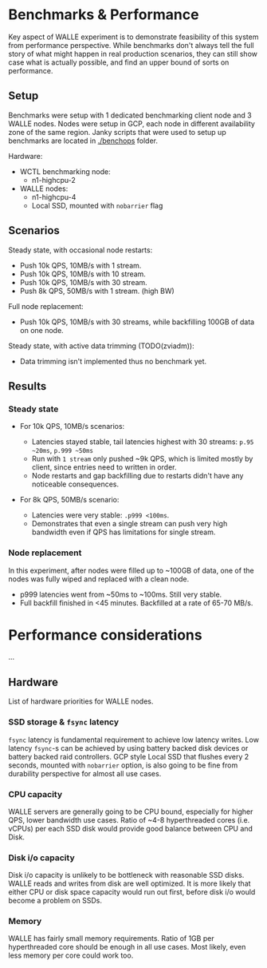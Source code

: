 # Benchmarks & Performance

Key aspect of WALLE experiment is to demonstrate feasibility of this system from performance perspective.
While benchmarks don't always tell the full story of what might happen in real production scenarios, they can
still show case what is actually possible, and find an upper bound of sorts on performance.

## Setup

Benchmarks were setup with 1 dedicated benchmarking client node and 3 WALLE nodes. Nodes were setup in
GCP, each node in different availability zone of the same region. Janky scripts that were used to setup
up benchmarks are located in [./benchops](./benchops) folder.

Hardware:
* WCTL benchmarking node:
	- n1-highcpu-2
* WALLE nodes:
	- n1-highcpu-4
	- Local SSD, mounted with `nobarrier` flag

## Scenarios

Steady state, with occasional node restarts:
* Push 10k QPS, 10MB/s with 1 stream.
* Push 10k QPS, 10MB/s with 10 stream.
* Push 10k QPS, 10MB/s with 30 stream.
* Push 8k QPS, 50MB/s with 1 stream. (high BW)

Full node replacement:
* Push 10k QPS, 10MB/s with 30 streams, while backfilling 100GB of data on one node.

Steady state, with active data trimming (TODO(zviadm)):
* Data trimming isn't implemented thus no benchmark yet.

## Results

### Steady state

* For 10k QPS, 10MB/s scenarios:
	* Latencies stayed stable, tail latencies highest with 30 streams: `p.95 ~20ms`, `p.999 ~50ms`
	* Run with `1 stream` only pushed ~9k QPS, which is limited mostly by client, since entries need to
	written in order.
	* Node restarts and gap backfilling due to restarts didn't have any noticeable consequences.

* For 8k QPS, 50MB/s scenario:
	* Latencies were very stable: `.p999 <100ms`.
	* Demonstrates that even a single stream can push very high bandwidth even if QPS
	has limitations for single stream.

### Node replacement

In this experiment, after nodes were filled up to ~100GB of data, one of the nodes was
fully wiped and replaced with a clean node.
* p999 latencies went from ~50ms to ~100ms. Still very stable.
* Full backfill finished in <45 minutes. Backfilled at a rate of 65-70 MB/s.

# Performance considerations

...

## Hardware

List of hardware priorities for WALLE nodes.

### SSD storage & `fsync` latency
`fsync` latency is fundamental requirement to achieve low latency writes. Low latency `fsync`-s can be achieved
by using battery backed disk devices or battery backed raid controllers. GCP style Local SSD that flushes
every 2 seconds, mounted with `nobarrier` option, is also going to be fine from durability perspective
for almost all use cases.

### CPU capacity
WALLE servers are generally going to be CPU bound, especially for higher QPS, lower bandwidth use cases. Ratio of
~4-8 hyperthreaded cores (i.e. vCPUs) per each SSD disk would provide good balance between CPU and Disk.

### Disk i/o capacity
Disk i/o capacity is unlikely to be bottleneck with reasonable SSD disks. WALLE reads and writes from disk are well
optimized. It is more likely that either CPU or disk space capacity would run out first, before disk i/o would become
a problem on SSDs.

### Memory
WALLE has fairly small memory requirements. Ratio of 1GB per hyperthreaded core should be enough in all use
cases. Most likely, even less memory per core could work too.